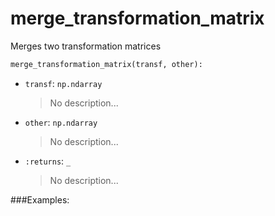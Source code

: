 # <a id="McUtils.McUtils.Numputils.TransformationTransformations.merge_transformation_matrix">merge_transformation_matrix</a>

Merges two transformation matrices

```python
merge_transformation_matrix(transf, other): 
```

- `transf`: `np.ndarray`
    >No description...
- `other`: `np.ndarray`
    >No description...
- `:returns`: `_`
    >No description...

###Examples:

